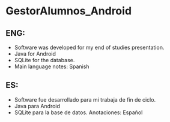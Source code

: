 # GestorAlumnos_Android

## ENG: 
- Software was developed for my end of studies presentation. 
- Java for Android
- SQLite for the database.
- Main language notes: Spanish


## ES:
- Software fue desarrollado para mi trabaja de fin de ciclo. 
- Java para Android
- SQLite para la base de datos. 
Anotaciones: Español
